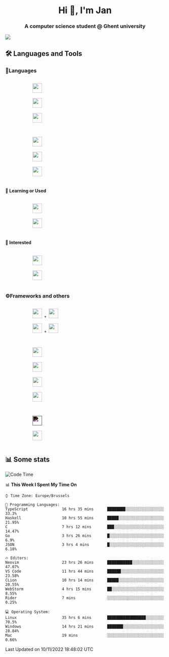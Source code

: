 <h1 align="center">Hi 👋, I'm Jan</h1>
<h3 align="center">A computer science student @ Ghent university</h3>

![](https://komarev.com/ghpvc/?username=NuttyShrimp&style=flat)

<h2>🛠️ Languages and Tools</h2>
<h3>💬Languages</h3>
<div>
    <p>
        <code>
            <img width='30px' src="https://cdn.jsdelivr.net/gh/devicons/devicon/icons/html5/html5-plain.svg">
        </code>
        <code>
            <img width='30px' src="https://cdn.jsdelivr.net/gh/devicons/devicon/icons/sass/sass-original.svg">
        </code>
        <code>
            <img width='30px' src="https://cdn.jsdelivr.net/gh/devicons/devicon/icons/javascript/javascript-plain.svg">
        </code>
    </p>
    <p>
        <code>
            <img width='30px' src="https://cdn.jsdelivr.net/gh/devicons/devicon/icons/typescript/typescript-plain.svg">
        </code>
        <code>
            <img width='30px' src="https://cdn.jsdelivr.net/gh/devicons/devicon/icons/lua/lua-plain-wordmark.svg">
        </code>
        <code>
            <img width='30px' src="https://cdn.jsdelivr.net/gh/devicons/devicon/icons/python/python-original.svg">
        </code>
    </p>
    <h4>🏫 Learning or Used</h4>
    <p>
        <code>
            <img width='30px' src="https://cdn.jsdelivr.net/gh/devicons/devicon/icons/go/go-original-wordmark.svg">
        </code>
        <code>
            <img width='30px' src="https://cdn.jsdelivr.net/gh/devicons/devicon/icons/java/java-original.svg">
        </code>
    </p>
    <h4>💭 Interested</h4>
    <p>
        <code>
            <img width='30px' src="https://cdn.jsdelivr.net/gh/devicons/devicon/icons/csharp/csharp-original.svg">
        </code>
        <code>
            <img width='30px' src="https://cdn.jsdelivr.net/gh/devicons/devicon/icons/rust/rust-plain.svg">
        </code>
    </p>
</div>
<h3>⚙️Frameworks and others</h3>
<div>
    <p>
        <code>
            <img width='30px' src="https://cdn.jsdelivr.net/gh/devicons/devicon/icons/react/react-original.svg"> + <img width='30px' src="https://cdn.jsdelivr.net/gh/devicons/devicon/icons/typescript/typescript-plain.svg">
        </code>
        <code>
            <img width='30px' src="https://cdn.jsdelivr.net/gh/devicons/devicon/icons/vuejs/vuejs-original.svg"> + <img width='30px' src="https://cdn.jsdelivr.net/gh/devicons/devicon/icons/typescript/typescript-plain.svg">
        </code>
    </p>
    <p>
        <code>
            <img width='30px' src="https://cdn.jsdelivr.net/gh/devicons/devicon/icons/nodejs/nodejs-plain.svg">
        </code>
        <code>
            <img width='30px' src="https://cdn.jsdelivr.net/gh/devicons/devicon/icons/mysql/mysql-original.svg">
        </code>
        <code>
            <img width='30px' src="https://cdn.jsdelivr.net/gh/devicons/devicon/icons/postgresql/postgresql-original.svg">
        </code>
        <code>
            <img width='30px' src="https://cdn.jsdelivr.net/gh/devicons/devicon/icons/docker/docker-original.svg">
        </code>
    </p>
        <code>
            <img width='30px' style='filter:invert(1)' src="https://simpleicons.org/icons/intellijidea.svg">
        </code>
        <code>
            <img width='30px' src="https://cdn.jsdelivr.net/gh/devicons/devicon/icons/vscode/vscode-original.svg">
        </code>
    <p>
</div>

<h2>📊 Some stats</h2>

<!--START_SECTION:waka-->
![Code Time](http://img.shields.io/badge/Code%20Time-2%2C010%20hrs%2050%20mins-blue)

📊 **This Week I Spent My Time On** 

```text
⌚︎ Time Zone: Europe/Brussels

💬 Programming Languages: 
TypeScript               16 hrs 35 mins      ████████░░░░░░░░░░░░░░░░░   33.3% 
Haskell                  10 hrs 55 mins      █████░░░░░░░░░░░░░░░░░░░░   21.95% 
C                        7 hrs 12 mins       ███░░░░░░░░░░░░░░░░░░░░░░   14.47% 
Go                       3 hrs 26 mins       █░░░░░░░░░░░░░░░░░░░░░░░░   6.9% 
JSON                     3 hrs 4 mins        █░░░░░░░░░░░░░░░░░░░░░░░░   6.18%

🔥 Editors: 
Neovim                   23 hrs 26 mins      ███████████░░░░░░░░░░░░░░   47.07% 
VS Code                  11 hrs 44 mins      ██████░░░░░░░░░░░░░░░░░░░   23.58% 
CLion                    10 hrs 14 mins      █████░░░░░░░░░░░░░░░░░░░░   20.55% 
WebStorm                 4 hrs 15 mins       ██░░░░░░░░░░░░░░░░░░░░░░░   8.55% 
Rider                    7 mins              ░░░░░░░░░░░░░░░░░░░░░░░░░   0.25%

💻 Operating System: 
Linux                    35 hrs 6 mins       █████████████████░░░░░░░░   70.5% 
Windows                  14 hrs 21 mins      ███████░░░░░░░░░░░░░░░░░░   28.84% 
Mac                      19 mins             ░░░░░░░░░░░░░░░░░░░░░░░░░   0.66%

```


 Last Updated on 10/11/2022 18:48:02 UTC
<!--END_SECTION:waka-->
